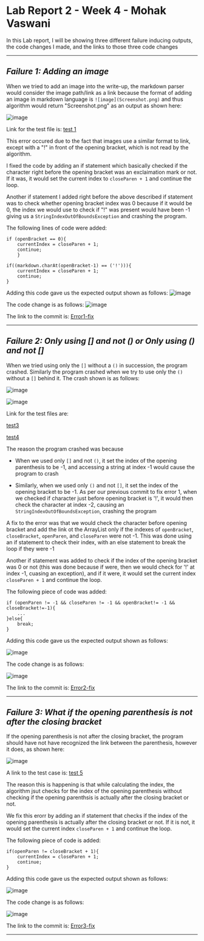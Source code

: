 # Lab Report 2 - Week 4 - Mohak Vaswani

In this Lab report, I will be showing three different failure inducing outputs, the code changes I made, and the links to those three code changes

--------------------------------------------------------------------------------------------------------------

## _Failure 1:  Adding an image_

When we tried to add an image into the write-up, the markdown parser would consider the image path/link as a link because the format of adding an image in markdown language is `![image](Screenshot.png)` and thus algorithm would return "Screenshot.png" as an output as shown here:

![image](./Lab-report-2-materials/Error1.png)

Link for the test file is: [test 1](https://github.com/mohakvni/markdown-parser/blob/Lab4-branch/test2.md)

This error occured due to the fact that images use a similar format to link, except with a "!" in front of the opening bracket, which is not read by the algorithm.

I fixed the code by adding an if statement which basically checked if the character right before the opening bracket was an exclaimation mark or not. If it was, it would set the current index to `closeParen + 1` and continue the loop.

Another if statement I added right before the above described if statement was to check whether opening bracket index was 0 because if it would be 0, the index we would use to check if "!" was present would have been -1 giving us a `StringIndexOutOfBoundsException` and crashing the program.

The following lines of code were added:

```
if (openBracket == 0){
    currentIndex = closeParen + 1;
    continue;
    }

if((markdown.charAt(openBracket-1) == ('!'))){
    currentIndex = closeParen + 1;
    continue;
}
```

Adding this code gave us the expected output shown as follows:
![image](/Lab-report-2-materials/Error1-fix.png)

The code change is as follows:
![image](/Lab-report-2-materials/Error1-code_change.png)

The link to the commit is: [Error1-fix](https://github.com/mohakvni/markdown-parser/commit/8c7947caa0bb1158ae679d18bec61005ec513225)

--------------------------------------------------------------------------------------------------------------

## _Failure 2: Only using [] and not () or Only using () and not []_

When we tried using only the `[]` without a `()` in succession, the program crashed. Similarly the program crashed when we try to use only the `()` without a `[]` behind it. The crash shown is as follows:

![image](/Lab-report-2-materials/Error2a.png)

![image](/Lab-report-2-materials/Error2b.png)

Link for the test files are: 

[test3](https://github.com/mohakvni/markdown-parser/blob/Lab4-branch/test3.md)

[test4](https://github.com/mohakvni/markdown-parser/blob/Lab4-branch/test4.md)

The reason the program crashed was because
* When we used only `[]` and not `()`, it set the index of the opening parenthesis to be -1, and accessing a string at index -1 would cause the program to crash

* Similarly, when we used only `()` and not `[]`, it set the index of the opening bracket to be -1. As per our previous commit to fix error 1, when we checked if character just before opening bracket is '!', it would then check the character at index -2, causing an `StringIndexOutOfBoundsException`, crashing the program

A fix to the error was that we would check the character before opening bracket and add the link ot the ArrayList only if the indexes of `openBracket`, `closeBracket`, `openParen`, and `closeParen` were not -1. This was done using an if statement to check their index, with an else statement to break the loop if they were -1

Another if statement was added to check if the index of the opening bracket was 0 or not (this was done because if were, then we would check for '!' at index -1, cuasing an exception), and if it were, it would set the current index `closeParen + 1` and continue the loop.

The following piece of code was added:
```
if (openParen != -1 && closeParen != -1 && openBracket!= -1 && closeBracket!=-1){
    ...
}else{
    break;
}
```

Adding this code gave us the expected output shown as follows:

![image](/Lab-report-2-materials/Error2-fix.png)

The code change is as follows:

![image](/Lab-report-2-materials/Error2-code_change.png)

The link to the commit is: [Error2-fix](https://github.com/mohakvni/markdown-parser/commit/b994e5e5080e59142f0e44a9e4653b34587f33b3)

--------------------------------------------------------------------------------------------------------------

## _Failure 3:  What if the opening parenthesis is not after the closing bracket_

If the opening parenthesis is not after the closing bracket, the program should have not have recognized the link between the parenthesis, however it does, as shown here:

![image](/Lab-report-2-materials/Error3.png)

A link to the test case is: [test 5](https://github.com/mohakvni/markdown-parser/blob/Lab4-branch/test-file5.md)

The reason this is happening is that while calculating the index, the algorithm jsut checks for the index of the opening parenthesis without checking if the opening parenthsis is actually after the closing bracket or not.

We fix this erorr by adding an if statement that checks if the index of the opening parenthesis is actually after the closing bracket or not. If it is not, it would set the current index `closeParen + 1` and continue the loop.

The following piece of code is added:

```
if(openParen != closeBracket + 1){
    currentIndex = closeParen + 1;
    continue;
}
```

Adding this code gave us the expected output shown as follows:

![image](/Lab-report-2-materials/Error3-fix.png)

The code change is as follows:

![image](/Lab-report-2-materials/Error3-code_change.png)

The link to the commit is: [Error3-fix](https://github.com/mohakvni/markdown-parser/commit/5f1e35d20c34c71d37387db0d7fb8cabb588e1c7)

--------------------------------------------------------------------------------------------------------------